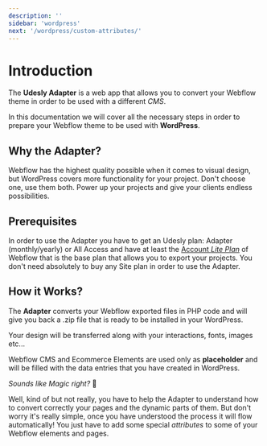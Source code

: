 ```yaml
---
description: ''
sidebar: 'wordpress'
next: '/wordpress/custom-attributes/'
---
```


# Introduction

The **Udesly Adapter** is a web app that allows you to convert your Webflow theme in order to be used with a different *CMS*.

In this documentation we will cover all the necessary steps in order to prepare your Webflow theme to be used with **WordPress**.

## Why the Adapter?

Webflow has the highest quality possible when it comes to visual design, but WordPress covers more functionality for your project. Don't choose one, use them both. Power up your projects and give your clients endless possibilities.


## Prerequisites

In order to use the Adapter you have to get an Udesly plan: Adapter (monthly/yearly) or All Access and have at least the [Account *Lite Plan*](https://webflow.com/pricing#account)   of Webflow that is the base plan that allows you to export your projects. You don't need absolutely to buy any Site plan in order to use the Adapter. 


## How it Works?

The **Adapter** converts your Webflow exported files in PHP code and will give you back a .zip file that is ready to be installed in your WordPress.

Your design will be transferred along with your interactions, fonts, images etc... 

Webflow CMS and Ecommerce Elements are used only as **placeholder** and will be filled with the data entries that you have created in WordPress.

*Sounds like Magic right?* 🧙

Well, kind of but not really, you have to help the Adapter to understand how to convert correctly your pages and the dynamic parts of them. But don't worry it's really simple, once you have understood the process it will flow automatically! You just have to add some special *attributes* to some of your Webflow elements and pages.